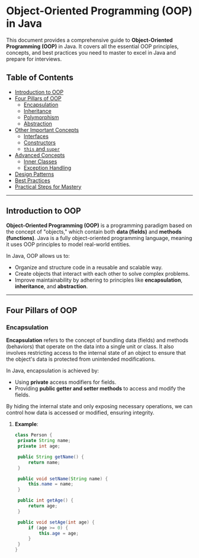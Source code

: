 # Object-Oriented Programming (OOP) in Java

This document provides a comprehensive guide to **Object-Oriented Programming (OOP)** in Java. It covers all the essential OOP principles, concepts, and best practices you need to master to excel in Java and prepare for interviews.

## Table of Contents
- [Introduction to OOP](#introduction-to-oop)
- [Four Pillars of OOP](#four-pillars-of-oop)
  - [Encapsulation](#encapsulation)
  - [Inheritance](#inheritance)
  - [Polymorphism](#polymorphism)
  - [Abstraction](#abstraction)
- [Other Important Concepts](#other-important-concepts)
  - [Interfaces](#interfaces)
  - [Constructors](#constructors)
  - [`this` and `super`](#this-and-super)
- [Advanced Concepts](#advanced-concepts)
  - [Inner Classes](#inner-classes)
  - [Exception Handling](#exception-handling)
- [Design Patterns](#design-patterns)
- [Best Practices](#best-practices)
- [Practical Steps for Mastery](#practical-steps-for-mastery)

---

## Introduction to OOP

**Object-Oriented Programming (OOP)** is a programming paradigm based on the concept of "objects," which contain both **data (fields)** and **methods (functions)**. Java is a fully object-oriented programming language, meaning it uses OOP principles to model real-world entities.

In Java, OOP allows us to:
- Organize and structure code in a reusable and scalable way.
- Create objects that interact with each other to solve complex problems.
- Improve maintainability by adhering to principles like **encapsulation**, **inheritance**, and **abstraction**.

---

## Four Pillars of OOP

### Encapsulation

**Encapsulation** refers to the concept of bundling data (fields) and methods (behaviors) that operate on the data into a single unit or class. It also involves restricting access to the internal state of an object to ensure that the object's data is protected from unintended modifications.

In Java, encapsulation is achieved by:
- Using **private** access modifiers for fields.
- Providing **public getter and setter methods** to access and modify the fields.

By hiding the internal state and only exposing necessary operations, we can control how data is accessed or modified, ensuring integrity.
1. **Example**:

   ```java
   class Person {
    private String name;
    private int age;

    public String getName() {
        return name;
    }

    public void setName(String name) {
        this.name = name;
    }

    public int getAge() {
        return age;
    }

    public void setAge(int age) {
        if (age >= 0) {
            this.age = age;
        }
    }
   }

